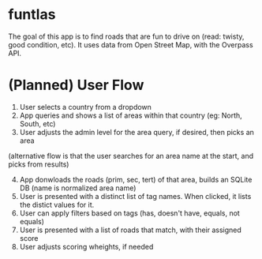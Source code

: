 # funtlas

The goal of this app is to find roads that are fun to drive on (read: twisty, good condition, etc).
It uses data from Open Street Map, with the Overpass API.

# (Planned) User Flow
1. User selects a country from a dropdown
2. App queries and shows a list of areas within that country (eg: North, South, etc)
3. User adjusts the admin level for the area query, if desired, then picks an area

(alternative flow is that the user searches for an area name at the start, and picks from results)

4. App donwloads the roads (prim, sec, tert) of that area, builds an SQLite DB (name is normalized area name)
5. User is presented with a distinct list of tag names. When clicked, it lists the distict values for it.
6. User can apply filters based on tags (has, doesn't have, equals, not equals)
7. User is presented with a list of roads that match, with their assigned score
8. User adjusts scoring wheights, if needed
